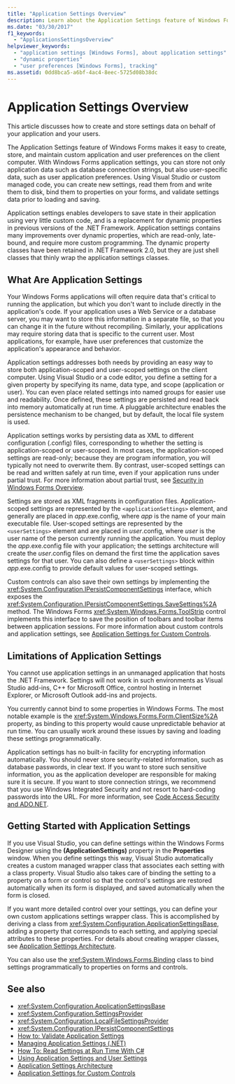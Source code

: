 ```yaml
---
title: "Application Settings Overview"
description: Learn about the Application Settings feature of Windows Forms, for example how to create and store settings data on behalf of your application and your users.
ms.date: "03/30/2017"
f1_keywords:
  - "ApplicationsSettingsOverview"
helpviewer_keywords:
  - "application settings [Windows Forms], about application settings"
  - "dynamic properties"
  - "user preferences [Windows Forms], tracking"
ms.assetid: 0dd8bca5-a6bf-4ac4-8eec-5725d08b38dc
---
```

# Application Settings Overview

This article discusses how to create and store settings data on behalf of your application and your users.

 The Application Settings feature of Windows Forms makes it easy to create, store, and maintain custom application and user preferences on the client computer. With Windows Forms application settings, you can store not only application data such as database connection strings, but also user-specific data, such as user application preferences. Using Visual Studio or custom managed code, you can create new settings, read them from and write them to disk, bind them to properties on your forms, and validate settings data prior to loading and saving.

 Application settings enables developers to save state in their application using very little custom code, and is a replacement for dynamic properties in previous versions of the .NET Framework. Application settings contains many improvements over dynamic properties, which are read-only, late-bound, and require more custom programming. The dynamic property classes have been retained in .NET Framework 2.0, but they are just shell classes that thinly wrap the application settings classes.

## What Are Application Settings

 Your Windows Forms applications will often require data that's critical to running the application, but which you don't want to include directly in the application's code. If your application uses a Web Service or a database server, you may want to store this information in a separate file, so that you can change it in the future without recompiling. Similarly, your applications may require storing data that is specific to the current user. Most applications, for example, have user preferences that customize the application's appearance and behavior.

 Application settings addresses both needs by providing an easy way to store both application-scoped and user-scoped settings on the client computer. Using Visual Studio or a code editor, you define a setting for a given property by specifying its name, data type, and scope (application or user). You can even place related settings into named groups for easier use and readability. Once defined, these settings are persisted and read back into memory automatically at run time. A pluggable architecture enables the persistence mechanism to be changed, but by default, the local file system is used.

 Application settings works by persisting data as XML to different configuration (.config) files, corresponding to whether the setting is application-scoped or user-scoped. In most cases, the application-scoped settings are read-only; because they are program information, you will typically not need to overwrite them. By contrast, user-scoped settings can be read and written safely at run time, even if your application runs under partial trust. For more information about partial trust, see [Security in Windows Forms Overview](../security-in-windows-forms-overview.md).

 Settings are stored as XML fragments in configuration files. Application-scoped settings are represented by the `<applicationSettings>` element, and generally are placed in *app*.exe.config, where *app* is the name of your main executable file. User-scoped settings are represented by the `<userSettings>` element and are placed in *user*.config, where *user* is the user name of the person currently running the application. You must deploy the *app*.exe.config file with your application; the settings architecture will create the *user*.config files on demand the first time the application saves settings for that user. You can also define a `<userSettings>` block within *app*.exe.config to provide default values for user-scoped settings.

 Custom controls can also save their own settings by implementing the <xref:System.Configuration.IPersistComponentSettings> interface, which exposes the <xref:System.Configuration.IPersistComponentSettings.SaveSettings%2A> method. The Windows Forms <xref:System.Windows.Forms.ToolStrip> control implements this interface to save the position of toolbars and toolbar items between application sessions. For more information about custom controls and application settings, see [Application Settings for Custom Controls](application-settings-for-custom-controls.md).

## Limitations of Application Settings

 You cannot use application settings in an unmanaged application that hosts the .NET Framework. Settings will not work in such environments as Visual Studio add-ins, C++ for Microsoft Office, control hosting in Internet Explorer, or Microsoft Outlook add-ins and projects.

 You currently cannot bind to some properties in Windows Forms. The most notable example is the <xref:System.Windows.Forms.Form.ClientSize%2A> property, as binding to this property would cause unpredictable behavior at run time. You can usually work around these issues by saving and loading these settings programmatically.

 Application settings has no built-in facility for encrypting information automatically. You should never store security-related information, such as database passwords, in clear text. If you want to store such sensitive information, you as the application developer are responsible for making sure it is secure. If you want to store connection strings, we recommend that you use Windows Integrated Security and not resort to hard-coding passwords into the URL. For more information, see [Code Access Security and ADO.NET](/dotnet/framework/data/adonet/code-access-security).

## Getting Started with Application Settings

 If you use Visual Studio, you can define settings within the Windows Forms Designer using the **(ApplicationSettings)** property in the **Properties** window. When you define settings this way, Visual Studio automatically creates a custom managed wrapper class that associates each setting with a class property. Visual Studio also takes care of binding the setting to a property on a form or control so that the control's settings are restored automatically when its form is displayed, and saved automatically when the form is closed.

 If you want more detailed control over your settings, you can define your own custom applications settings wrapper class. This is accomplished by deriving a class from <xref:System.Configuration.ApplicationSettingsBase>, adding a property that corresponds to each setting, and applying special attributes to these properties. For details about creating wrapper classes, see [Application Settings Architecture](application-settings-architecture.md).

 You can also use the <xref:System.Windows.Forms.Binding> class to bind settings programmatically to properties on forms and controls.

## See also

- <xref:System.Configuration.ApplicationSettingsBase>
- <xref:System.Configuration.SettingsProvider>
- <xref:System.Configuration.LocalFileSettingsProvider>
- <xref:System.Configuration.IPersistComponentSettings>
- [How to: Validate Application Settings](how-to-validate-application-settings.md)
- [Managing Application Settings (.NET)](/visualstudio/ide/managing-application-settings-dotnet)
- [How To: Read Settings at Run Time With C#](how-to-read-settings-at-run-time-with-csharp.md)
- [Using Application Settings and User Settings](using-application-settings-and-user-settings.md)
- [Application Settings Architecture](application-settings-architecture.md)
- [Application Settings for Custom Controls](application-settings-for-custom-controls.md)
